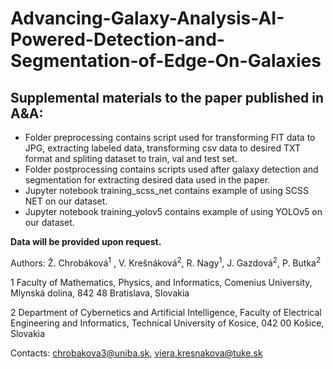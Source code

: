 # Advancing-Galaxy-Analysis-AI-Powered-Detection-and-Segmentation-of-Edge-On-Galaxies

## Supplemental materials to the paper published in A&A:

- Folder preprocessing contains script used for transforming FIT data to JPG, extracting labeled data, transforming csv data to desired TXT format and spliting dataset to train, val and test set.
- Folder postprocessing contains scripts used after galaxy detection and segmentation for extracting desired data used in the paper.
- Jupyter notebook training_scss_net contains example of using SCSS NET on our dataset.
- Jupyter notebook training_yolov5 contains example of using YOLOv5 on our dataset.

**Data will be provided upon request.**


Authors: Ž. Chrobáková<sup>1</sup> , V. Krešnáková<sup>2</sup>, R. Nagy<sup>1</sup>, J. Gazdová<sup>2</sup>, P. Butka<sup>2</sup>

1 Faculty of Mathematics, Physics, and Informatics, Comenius University, Mlynská dolina, 842 48 Bratislava, Slovakia

2 Department of Cybernetics and Artificial Intelligence, Faculty of Electrical Engineering and Informatics, Technical University of
Kosice, 042 00 Košice, Slovakia

Contacts: <chrobakova3@uniba.sk>, <viera.kresnakova@tuke.sk>
